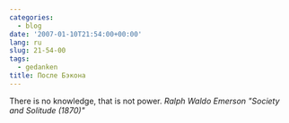 ```yaml
---
categories:
  - blog
date: '2007-01-10T21:54:00+00:00'
lang: ru
slug: 21-54-00
tags:
  - gedanken
title: После Бэкона
---
```




There is no knowledge, that is not power.
_Ralph Waldo Emerson "Society and Solitude (1870)"_